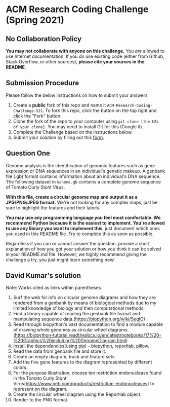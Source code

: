 # ACM Research Coding Challenge (Spring 2021)

## No Collaboration Policy

**You may not collaborate with anyone on this challenge.** You _are_ allowed to use Internet documentation. If you _do_ use existing code (either from Github, Stack Overflow, or other sources), **please cite your sources in the README**.

## Submission Procedure

Please follow the below instructions on how to submit your answers.

1. Create a **public** fork of this repo and name it `ACM-Research-Coding-Challenge-S21`. To fork this repo, click the button on the top right and click the "Fork" button.
2. Clone the fork of the repo to your computer using `git clone [the URL of your clone]`. You may need to install Git for this (Google it).
3. Complete the Challenge based on the instructions below.
4. Submit your solution by filling out this [form](https://acmutd.typeform.com/to/uqAJNXUe).

## Question One

Genome analysis is the identification of genomic features such as gene expression or DNA sequences in an individual's genetic makeup. A genbank file (.gb) format contains information about an individual's DNA sequence. The following dataset in `Genome.gb` contains a complete genome sequence of Tomato Curly Stunt Virus. 

**With this file, create a circular genome map and output it as a JPG/PNG/JPEG format.** We're not looking for any complex maps, just be sure to highlight the features and their labels.

**You may use any programming language you feel most comfortable. We recommend Python because it is the easiest to implement. You're allowed to use any library you want to implement this**, just document which ones you used in this README file. Try to complete this as soon as possible.

Regardless if you can or cannot answer the question, provide a short explanation of how you got your solution or how you think it can be solved in your README.md file. However, we highly recommend giving the challenge a try, you just might learn something new!

## David Kumar's solution 

Note: Works cited as links within parentheses 

1. Surf the web for info on circular genome diagrams and how they are rendered from a genbank by means of biological methods due to my limited knowledge of biology and then computational methods.
2. Find a library capable of reading the genbank file format and manipulating sequence data.(https://biopython.org/wiki/SeqIO)
3. Read through biopython's vast documentation to find a module capable of drawing whole genomes as circular wheel diagrams.(https://biopython-tutorial.readthedocs.io/en/latest/notebooks/17%20-%20Graphics%20including%20GenomeDiagram.html) 
4. Install the dependencies(using pip) - biopython, reportlab, pillow.
5. Read the data from genbank file and store it.
6. Create an empty diagram, track and feature sets.
7. Add the five gene features to the diagram represented by different colors.
8. For the purpose illustration, choose ten restriction endonuclease found in the Tomato Curly Stunt Virus(https://www.neb.com/products/restriction-endonucleases)
to represent on the diagram.
9. Create the circular wheel diagram using the Reportlab object.
10. Render to the PNG format.
